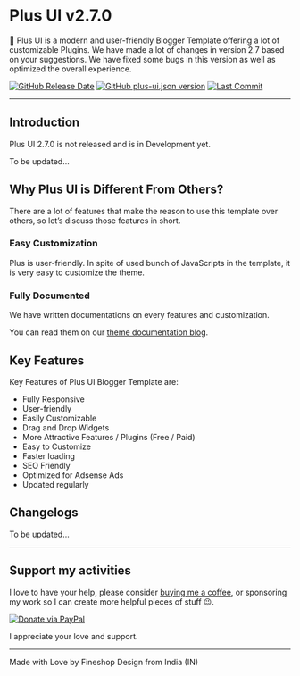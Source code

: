 # Plus UI v2.7.0

🥇 Plus UI is a modern and user-friendly Blogger Template offering a lot of customizable Plugins. We have made a lot of changes in version 2.7 based on your suggestions. We have fixed some bugs in this version as well as optimized the overall experience.

[![GitHub Release Date](https://img.shields.io/github/release-date/fineshop/plus-ui)](https://www.fineshopdesign.com/plus-ui/releases)
[![GitHub plus-ui.json version](https://img.shields.io/badge/dynamic/json?url=https://raw.githubusercontent.com/fineshop/plus-ui/2.7.0/plus-ui.json&label=version&query=product.version&color=blue)](https://www.fineshopdesign.com/plus-ui/versions)
[![Last Commit](https://img.shields.io/github/last-commit/fineshop/plus-ui/2.7.0)](https://www.fineshopdesign.com/plus-ui)

* * *

## Introduction

Plus UI 2.7.0 is not released and is in Development yet.

To be updated...

## Why Plus UI is Different From Others?

There are a lot of features that make the reason to use this template over others, so let’s discuss those features in short.

### Easy Customization

Plus is user-friendly. In spite of used bunch of JavaScripts in the template, it is very easy to customize the theme.

### Fully Documented

We have written documentations on every features and customization.

You can read them on our [theme documentation blog](https://theme.fineshopdesign.com/plus-ui).

## Key Features

Key Features of Plus UI Blogger Template are:

- Fully Responsive
- User-friendly
- Easily Customizable
- Drag and Drop Widgets
- More Attractive Features / Plugins (Free / Paid)
- Easy to Customize
- Faster loading
- SEO Friendly
- Optimized for Adsense Ads
- Updated regularly

## Changelogs

To be updated...

* * *

## Support my activities

I love to have your help, please consider [buying me a coffee](https://www.paypal.me/fineshopdesign), or sponsoring my work so I can create more helpful pieces of stuff 😉.

[![Donate via PayPal](https://img.shields.io/badge/Donate-Paypal-blue)](https://www.paypal.me/fineshopdesign)

I appreciate your love and support.

* * *

Made with Love by Fineshop Design from India (IN)
